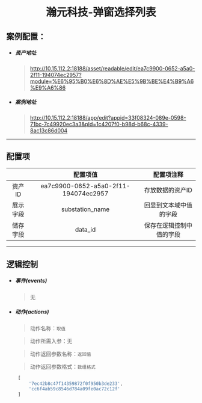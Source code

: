 <h1 align="center">瀚元科技-弹窗选择列表</h1>

## 案例配置：

- ##### 资产地址

  > http://10.15.112.2:18188/asset/readable/edit/ea7c9900-0652-a5a0-2f11-194074ec2957?module=%E6%95%B0%E6%8D%AE%E5%9B%BE%E4%B9%A6%E9%A6%86

- ##### 案例地址

  > http://10.15.112.2:18188/app/edit?appid=33f08324-089e-0598-71bc-7c49920ec3a3&pId=1c4207f0-b98d-b68c-4339-8ac13c86d004

------

## 配置项

|          |               配置项值               |        配置项注释        |
| :------: | :----------------------------------: | :----------------------: |
|  资产ID  | ea7c9900-0652-a5a0-2f11-194074ec2957 |     存放数据的资产ID     |
| 展示字段 |           substation_name            |  回显到文本域中值的字段  |
| 储存字段 |               data_id                | 保存在逻辑控制中值的字段 |

------

## 逻辑控制

- ##### 事件(events)

  > 无

- ##### 动作(actions)

  > 动作名称：`取值`
  
  > 动作所需入参：无
  
  > 动作返回参数名称：`返回值`
  
  > 动作返回参数格式：`数组格式`
  
  ```js
   [
       '7ec42b8c47f14359872f0f950b3de233', 
       'cc6f4ab59c8546d784a09fe0ac72c12f'
   ]
  ```
  
  